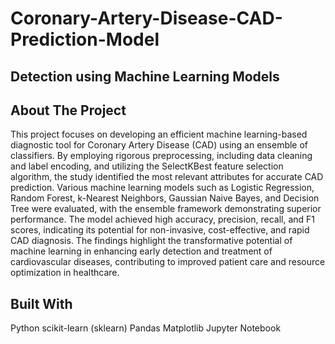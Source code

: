 # Coronary-Artery-Disease-CAD-Prediction-Model

## Detection using Machine Learning Models

## About The Project
This project focuses on developing an efficient machine learning-based diagnostic tool for Coronary Artery Disease (CAD) using an ensemble of classifiers. By employing rigorous preprocessing, including data cleaning and label encoding, and utilizing the SelectKBest feature selection algorithm, the study identified the most relevant attributes for accurate CAD prediction. Various machine learning models such as Logistic Regression, Random Forest, k-Nearest Neighbors, Gaussian Naive Bayes, and Decision Tree were evaluated, with the ensemble framework demonstrating superior performance. The model achieved high accuracy, precision, recall, and F1 scores, indicating its potential for non-invasive, cost-effective, and rapid CAD diagnosis. The findings highlight the transformative potential of machine learning in enhancing early detection and treatment of cardiovascular diseases, contributing to improved patient care and resource optimization in healthcare.

## Built With

Python
scikit-learn (sklearn)
Pandas
Matplotlib
Jupyter Notebook

